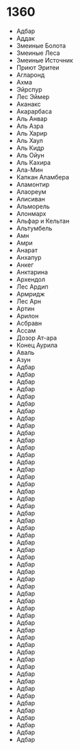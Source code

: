 # 1360

*   Адбар
*   Аддак
*   Змеиные Болота
*   Змеиные Леса
*   Змеиные Источник
*   Приют Эритеи
*   Агларонд
*   Ахма
*   Эйрспур
*   Лес Эймер
*   Аканакс
*   Акарарбаса
*   Аль Анвар
*   Аль Азра
*   Аль Харир
*   Аль Хаул
*   Аль Кидр
*   Аль Ойун
*   Аль Кахира
*   Ала-Мин
*   Капкан Аламбера
*   Аламонтир
*   Алаореум
*   Алисиван
*   Альморель
*   Алонмарх
*   Альфар и Кельтан
*   Альтумбель
*   Амн
*   Амри
*   Анарат
*   Анхапур
*   Анкег
*   Анктарина
*   Архендол
*   Лес Ардип
*   Армридж
*   Лес Арн
*   Артин
*   Арилон
*   Асбравн
*   Ассам
*   Дозор Ат-ара
*   Конец Аурила
*   Аваль
*   Азун
*   Адбар
*   Адбар
*   Адбар
*   Адбар
*   Адбар
*   Адбар
*   Адбар
*   Адбар
*   Адбар
*   Адбар
*   Адбар
*   Адбар
*   Адбар
*   Адбар
*   Адбар
*   Адбар
*   Адбар
*   Адбар
*   Адбар
*   Адбар
*   Адбар
*   Адбар
*   Адбар
*   Адбар
*   Адбар
*   Адбар
*   Адбар
*   Адбар
*   Адбар
*   Адбар
*   Адбар
*   Адбар
*   Адбар
*   Адбар
*   Адбар
*   Адбар
*   Адбар
*   Адбар
*   Адбар
*   Адбар
*   Адбар
*   Адбар
*   Адбар
*   Адбар
*   Адбар
*   Адбар
*   Адбар
*   Адбар
*   Адбар
*   Адбар
*   Адбар
*   Адбар
